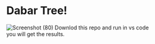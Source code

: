 # Dabar Tree!
![Screenshot (80)](https://github.com/Shubh99992/Tree/assets/105529358/a56f0209-3fe8-4adc-a4ad-716e04cc346c)
Downlod this repo and run in vs code\
you will get the results.

